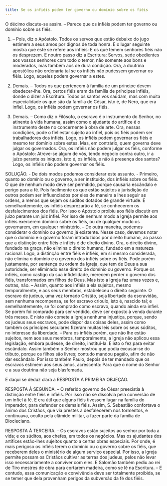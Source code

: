 ```yaml
---
title: Se os infiéis podem ter governo ou domínio sobre os fiéis
---
```


O décimo discute-se assim. – Parece que os infiéis podem ter governo ou domínio sobre os fiéis.  

1. – Pois, diz o Apóstolo. Todos os servos que estão debaixo do jugo estimem a seus amos por dignos de toda honra. E o lugar seguinte mostra que este se refere aos infiéis: E os que temem senhores fiéis não os desprezem. E noutro passo diz a Escritura: Servos, sede obedientes aos vossos senhores com todo o temor, não somente aos bons e moderados, mas também aos de dura condição. Ora, a doutrina apostólica não ordenaria tal se os infiéis não pudessem governar os fiéis. Logo, aqueles podem governar a estes.  

2. Demais. – Todos os que pertencem à família de um príncipe devem obedecer-lhe. Ora, certos fiéis eram da família de príncipes infiéis, donde o dizer a Escritura. Todos os santos vos saúdam, mas com muita especialidade os que são da família de César, isto é, de Nero, que era infiel. Logo, os infiéis podem governar os fiéis.  

3. Demais. – Como diz o Filósofo, o escravo é o instrumento do Senhor, no atinente à vida humana, assim como o ajudante do artífice é o instrumento deste no concernente à obra de arte. Ora, nessas condições, pode o fiel estar sujeito ao infiel, pois os fiéis podem ser trabalhadores dos infiéis. Logo, os infiéis podem governar os fiéis e mesmo ter domínio sobre estes.  Mas, em contrário, quem governa deve julgar os governados. Ora, os infiéis não podem julgar os fiéis, conforme o Apóstolo: Atreve-se algum de vós, tendo negócio contra outro, ir a juízo perante os iníquos, isto é, os infiéis, e não à presença dos santos? Logo, os infiéis não podem governar os fiéis.  

SOLUÇÃO. - De dois modos podemos considerar este assunto. - Primeiro, quanto ao domínio ou o governo, a ser instituído, dos infiéis sobre os fiéis. O que de nenhum modo deve ser permitido, porque causaria escândalo e perigo para a fé. Pois facilmente os que estão sujeitos à jurisdição de outros podem ser influenciados por eles de maneira a lhes seguir as ordens, a menos que sejam os súditos dotados de grande virtude. E semelhantemente, os infiéis desprezarão a fé, se conhecerem os desfalecimentos dos fiéis. Por isso o Apóstolo proibiu aos fiéis discutir em juízo perante um juiz infiel. Por isso de nenhum modo a Igreja permite aos infiéis exercerem domínio sobre os fiéis, ou de qualquer modo os governarem, em qualquer ministério. – De outra maneira, podemos considerar o domínio ou governo já existente.  Nesse caso, devemos notar que o domínio e o governo foram introduzidos por direito humano, ao passo que a distinção entre fiéis e infiéis é de direito divino. Ora, o direito divino, fundado na graça, não elimina o direito humano, fundado em a natureza racional. Logo, a distinção entre fiéis e infiéis, em si mesmo considerada, não elimina o domínio e o governo dos infiéis sobre os fiéis. Pode porém justamente, por sentença ou ordem da Igreja, que tem de Deus a sua autoridade, ser eliminado esse direito de domínio ou governo. Porque os infiéis, como castigo da sua infidelidade, merecem perder o governo dos fiéis, transformados em filhos de Deus. Mas isto a Igreja faz umas vezes e, outras, não. – Assim, quanto aos infiéis a ela sujeitos, mesmo temporalmente, e aos seus membros, estabeleceu o direito seguinte. O escravo de judeus, uma vez tornado Cristão, seja libertado da escravidão, sem nenhuma recompensa, se for escravo crioulo, isto é, nascido tal; e semelhantemente, se foi comprado como escravo, quando ainda era infiel. Se porém foi comprado para ser vendido, deve ser exposto à venda durante três meses. E nisto não comete a Igreja nenhuma injustiça, porque, sendo os judeus seus escravos, pode dispor das coisas deles, assim como também os príncipes seculares fizeram muitas leis sobre os seus súditos, no interesse da liberdade. – Para os infiéis porém, que não lhe estão sujeitos, nem aos seus membros, temporalmente, a Igreja não aplicou essa legislação, embora pudesse, de direito, instituí-la. E isto o fez para evitar escândalo. Assim também o Senhor mostrou que podia excusar-se do tributo, porque os filhos são livres; contudo mandou pagálo, afim de não dar escândalo. Por isso também Paulo, depois de ter mandado que os escravos estimem aos seus amos, acrescenta: Para que o nome do Senhor e a sua doutrina não seja blasfemada.  

E daqui se deduz clara a RESPOSTA À PRIMEIRA OBJEÇÃO. 

RESPOSTA À SEGUNDA. – O referido governo de César preexistia à distinção entre fiéis e infiéis. Por isso não se dissolvia pela conversão de um infiel à fé. E era útil que alguns fiéis tivessem lugar na família do imperador, para defender os demais fiéis. Assim, S. Sebastião confortava o ânimo dos Cristãos, que via prestes a desfalecerem nos tormentos, e continuava, oculto pela clâmide militar, a fazer parte da família de Diocleciano.  

RESPOSTA À TERCEIRA. – Os escravos estão sujeitos ao senhor por toda a vida; e os súditos, aos chefes, em todos os negócios. Mas os ajudantes dos artífices estão-lhes sujeitos quanto a certas obras especiais. Por onde, é mais perigoso os infiéis terem o domínio ou o governo sobre os fiéis, que receberem deles o ministério de algum serviço especial. Por isso, a Igreja permite possam os Cristãos cultivar as terras dos judeus, pelos não levar isso necessariamente a conviver com eles. E Salomão também pediu ao rei de Tiro mestres de obra para cortarem madeira, como se lê na Escritura. – E contudo, essa comunicação e convivência deve ser totalmente proibida, se se temer que dela provenham perigos da subversão da fé dos fiéis.